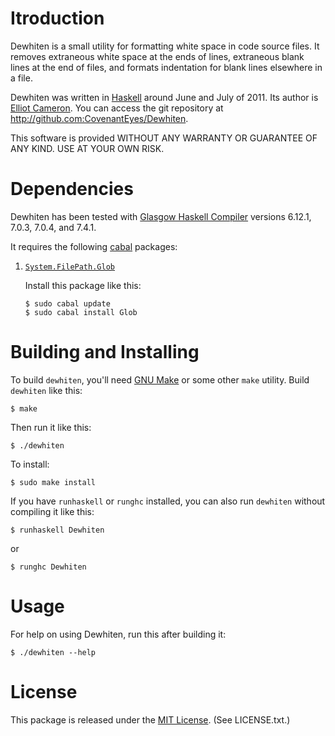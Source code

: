 Itroduction
============
Dewhiten is a small utility for formatting white space in code source
files. It removes extraneous white space at the ends of lines,
extraneous blank lines at the end of files, and formats indentation
for blank lines elsewhere in a file.

Dewhiten was written in [Haskell](http://haskell.org/) around June and
July of 2011. Its author is [Elliot Cameron](http://www.3noch.com/).
You can access the git repository at
http://github.com:CovenantEyes/Dewhiten.

This software is provided WITHOUT ANY WARRANTY OR GUARANTEE OF ANY
KIND. USE AT YOUR OWN RISK.


Dependencies
============
Dewhiten has been tested with
[Glasgow Haskell Compiler](http://www.haskell.org/ghc/) versions
6.12.1, 7.0.3, 7.0.4, and 7.4.1.

It requires the following [cabal](http://www.haskell.org/cabal/)
packages:

1.  [`System.FilePath.Glob`](http://hackage.haskell.org/package/Glob)

    Install this package like this:

        $ sudo cabal update
        $ sudo cabal install Glob


Building and Installing
=======================

To build `dewhiten`, you'll need
[GNU Make](http://www.gnu.org/s/make/) or some other `make` utility.
Build `dewhiten` like this:

    $ make

Then run it like this:

    $ ./dewhiten

To install:

    $ sudo make install


If you have `runhaskell` or `runghc` installed, you can also run
`dewhiten` without compiling it like this:

    $ runhaskell Dewhiten

or

    $ runghc Dewhiten


Usage
=====
For help on using Dewhiten, run this after building it:

    $ ./dewhiten --help


License
=======

This package is released under the
[MIT License](http://www.opensource.org/licenses/mit-license.php).
(See LICENSE.txt.)
